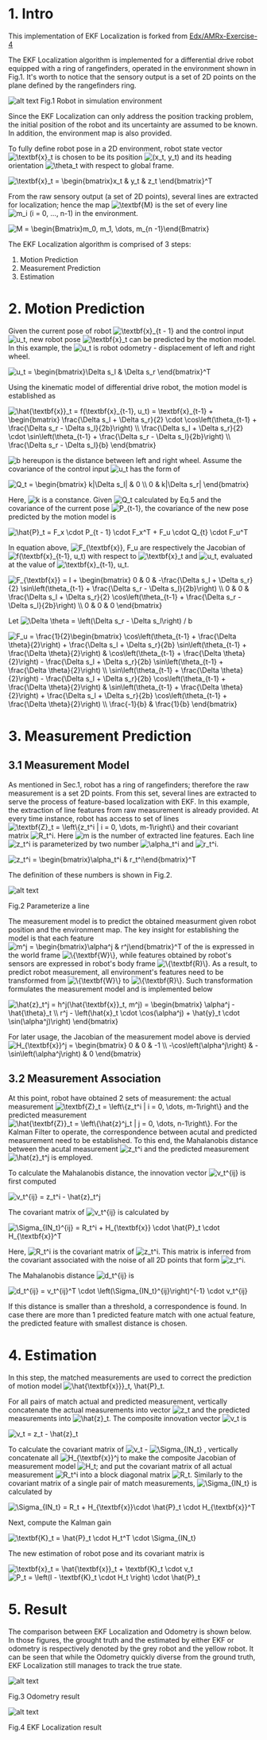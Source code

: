 [//]: # (Image References)
[bob_env]: ./images/bob_env.png
[line_fitting]: ./images/line_fitting.png
[ekf_local]: ./images/EKF_localization.gif
[just_odometry]: ./images/just_odometry.gif

# 1. Intro
This implementation of EKF Localization is forked from [Edx/AMRx-Exercise-4](https://www.edx.org/course/autonomous-mobile-robots-2)

The EKF Localization algorithm is implemented for a differential drive robot equipped with a ring of rangefinders, operated in the environment shown in Fig.1. It's worth to notice that the sensory output is a set of 2D points on the plane defined by the rangefinders ring.

![alt text][bob_env]
Fig.1 Robot in simulation environment

Since the EKF Localization can only address the position tracking problem, the initial position of the robot and its uncertainty are assumed to be known. In addition, the environment map is also provided.

To fully define robot pose in a 2D environment, robot state vector <img src="https://tex.s2cms.ru/svg/%5Ctextbf%7Bx%7D_t" alt="\textbf{x}_t" /> is chosen to be its position <img src="https://tex.s2cms.ru/svg/(x_t%2C%20y_t)" alt="(x_t, y_t)" /> and its heading orientation <img src="https://tex.s2cms.ru/svg/%5Ctheta_t" alt="\theta_t" /> with respect to global frame.  

<img src="https://tex.s2cms.ru/svg/%5Ctextbf%7Bx%7D_t%20%3D%20%5Cbegin%7Bbmatrix%7Dx_t%20%26%20y_t%20%26%20z_t%20%5Cend%7Bbmatrix%7D%5ET" alt="\textbf{x}_t = \begin{bmatrix}x_t &amp; y_t &amp; z_t \end{bmatrix}^T" /> 

From the raw sensory output (a set of 2D points), several lines are extracted for localization; hence the map <img src="https://tex.s2cms.ru/svg/%5Ctextbf%7BM%7D" alt="\textbf{M}" /> is the set of every line <img src="https://tex.s2cms.ru/svg/m_i%20(i%20%3D%200%2C%20...%2C%20n-1)" alt="m_i (i = 0, ..., n-1)" /> in the environment.  

<img src="https://tex.s2cms.ru/svg/M%20%3D%20%5Cbegin%7BBmatrix%7Dm_0%2C%20m_1%2C%20%5Cdots%2C%20m_%7Bn%20-1%7D%5Cend%7BBmatrix%7D" alt="M = \begin{Bmatrix}m_0, m_1, \dots, m_{n -1}\end{Bmatrix}" />

The EKF Localization algorithm is comprised of 3 steps: 
1. Motion Prediction 
2. Measurement Prediction
3. Estimation

# 2. Motion Prediction
Given the current pose of robot <img src="https://tex.s2cms.ru/svg/%5Ctextbf%7Bx%7D_%7Bt%20-%201%7D" alt="\textbf{x}_{t - 1}" /> and the control input <img src="https://tex.s2cms.ru/svg/u_t" alt="u_t" />, new robot pose <img src="https://tex.s2cms.ru/svg/%5Ctextbf%7Bx%7D_t" alt="\textbf{x}_t" /> can be predicted by the motion model. In this example, the <img src="https://tex.s2cms.ru/svg/u_t" alt="u_t" /> is robot odometry - displacement of left and right wheel.

<img src="https://tex.s2cms.ru/svg/u_t%20%3D%20%5Cbegin%7Bbmatrix%7D%5CDelta%20s_l%20%26%20%5CDelta%20s_r%20%5Cend%7Bbmatrix%7D%5ET" alt="u_t = \begin{bmatrix}\Delta s_l &amp; \Delta s_r \end{bmatrix}^T" /> 

Using the kinematic model of differential drive robot, the motion model is established as

<img src="https://tex.s2cms.ru/svg/%5Chat%7B%5Ctextbf%7Bx%7D%7D_t%20%3D%20f(%5Ctextbf%7Bx%7D_%7Bt-1%7D%2C%20u_t)%20%3D%20%5Ctextbf%7Bx%7D_%7Bt-1%7D%20%2B%20%5Cbegin%7Bbmatrix%7D%20%0A%5Cfrac%7B%5CDelta%20s_l%20%2B%20%5CDelta%20s_r%7D%7B2%7D%20%5Ccdot%20%5Ccos%5Cleft(%5Ctheta_%7Bt-1%7D%20%2B%20%5Cfrac%7B%5CDelta%20s_r%20-%20%5CDelta%20s_l%7D%7B2b%7D%5Cright)%20%5C%5C%0A%5Cfrac%7B%5CDelta%20s_l%20%2B%20%5CDelta%20s_r%7D%7B2%7D%20%5Ccdot%20%5Csin%5Cleft(%5Ctheta_%7Bt-1%7D%20%2B%20%5Cfrac%7B%5CDelta%20s_r%20-%20%5CDelta%20s_l%7D%7B2b%7D%5Cright)%20%5C%5C%0A%5Cfrac%7B%5CDelta%20s_r%20-%20%5CDelta%20s_l%7D%7Bb%7D%20%0A%5Cend%7Bbmatrix%7D" alt="\hat{\textbf{x}}_t = f(\textbf{x}_{t-1}, u_t) = \textbf{x}_{t-1} + \begin{bmatrix} 
\frac{\Delta s_l + \Delta s_r}{2} \cdot \cos\left(\theta_{t-1} + \frac{\Delta s_r - \Delta s_l}{2b}\right) \\
\frac{\Delta s_l + \Delta s_r}{2} \cdot \sin\left(\theta_{t-1} + \frac{\Delta s_r - \Delta s_l}{2b}\right) \\
\frac{\Delta s_r - \Delta s_l}{b} 
\end{bmatrix}" /> 

<img src="https://tex.s2cms.ru/svg/b" alt="b" /> hereupon is the distance between left and right wheel. Assume the covariance of the control input <img src="https://tex.s2cms.ru/svg/u_t" alt="u_t" /> has the form of 

<img src="https://tex.s2cms.ru/svg/Q_t%20%3D%20%5Cbegin%7Bbmatrix%7D%20k%7C%5CDelta%20s_l%7C%20%26%200%20%5C%5C%200%20%26%20k%7C%5CDelta%20s_r%7C%20%5Cend%7Bbmatrix%7D" alt="Q_t = \begin{bmatrix} k|\Delta s_l| &amp; 0 \\ 0 &amp; k|\Delta s_r| \end{bmatrix}" /> 

Here, <img src="https://tex.s2cms.ru/svg/k" alt="k" /> is a constance. Given <img src="https://tex.s2cms.ru/svg/Q_t" alt="Q_t" /> calculated by Eq.5 and the covariance of the current pose <img src="https://tex.s2cms.ru/svg/P_%7Bt-1%7D" alt="P_{t-1}" />, the covariance of the new pose predicted by the motion model is

<img src="https://tex.s2cms.ru/svg/%5Chat%7BP%7D_t%20%3D%20F_x%20%5Ccdot%20P_%7Bt%20-%201%7D%20%5Ccdot%20F_x%5ET%20%2B%20F_u%20%5Ccdot%20Q_%7Bt%7D%20%5Ccdot%20F_u%5ET" alt="\hat{P}_t = F_x \cdot P_{t - 1} \cdot F_x^T + F_u \cdot Q_{t} \cdot F_u^T" /> 

In equation above, <img src="https://tex.s2cms.ru/svg/F_x%2C%20F_u" alt="F_{\textbf{x}}, F_u" /> are respectively the Jacobian of <img src="https://tex.s2cms.ru/svg/f(%5Ctextbf%7Bx%7D_%7Bt-1%7D%2C%20u_t)" alt="f(\textbf{x}_{t-1}, u_t)" /> with respect to <img src="https://tex.s2cms.ru/svg/%5Ctextbf%7Bx%7D_t" alt="\textbf{x}_t" /> and <img src="https://tex.s2cms.ru/svg/u_t" alt="u_t" />, evaluated at the value of <img src="https://tex.s2cms.ru/svg/%5Ctextbf%7Bx%7D_%7Bt-1%7D%2C%20u_t" alt="\textbf{x}_{t-1}, u_t" />.

<img src="https://tex.s2cms.ru/svg/F_x%20%3D%20I%20%2B%20%5Cbegin%7Bbmatrix%7D%0A0%20%26%200%20%26%20-%5Cfrac%7B%5CDelta%20s_l%20%2B%20%5CDelta%20s_r%7D%7B2%7D%20%5Csin%5Cleft(%5Ctheta_%7Bt-1%7D%20%2B%20%5Cfrac%7B%5CDelta%20s_r%20-%20%5CDelta%20s_l%7D%7B2b%7D%5Cright)%20%5C%5C%20%0A0%20%26%200%20%26%20%5Cfrac%7B%5CDelta%20s_l%20%2B%20%5CDelta%20s_r%7D%7B2%7D%20%5Ccos%5Cleft(%5Ctheta_%7Bt-1%7D%20%2B%20%5Cfrac%7B%5CDelta%20s_r%20-%20%5CDelta%20s_l%7D%7B2b%7D%5Cright)%20%5C%5C%0A0%20%26%200%20%26%200%0A%5Cend%7Bbmatrix%7D" alt="F_{\textbf{x}} = I + \begin{bmatrix}
0 &amp; 0 &amp; -\frac{\Delta s_l + \Delta s_r}{2} \sin\left(\theta_{t-1} + \frac{\Delta s_r - \Delta s_l}{2b}\right) \\ 
0 &amp; 0 &amp; \frac{\Delta s_l + \Delta s_r}{2} \cos\left(\theta_{t-1} + \frac{\Delta s_r - \Delta s_l}{2b}\right) \\
0 &amp; 0 &amp; 0
\end{bmatrix}" /> 

Let <img src="https://tex.s2cms.ru/svg/%5CDelta%20%5Ctheta%20%3D%20%5Cleft(%5CDelta%20s_r%20-%20%5CDelta%20s_l%5Cright)%20%2F%20b" alt="\Delta \theta = \left(\Delta s_r - \Delta s_l\right) / b" />

<img src="https://tex.s2cms.ru/svg/F_u%20%3D%20%5Cfrac%7B1%7D%7B2%7D%5Cbegin%7Bbmatrix%7D%0A%5Ccos%5Cleft(%5Ctheta_%7Bt-1%7D%20%2B%20%5Cfrac%7B%5CDelta%20%5Ctheta%7D%7B2%7D%5Cright)%20%2B%20%5Cfrac%7B%5CDelta%20s_l%20%2B%20%5CDelta%20s_r%7D%7B2b%7D%20%5Csin%5Cleft(%5Ctheta_%7Bt-1%7D%20%2B%20%5Cfrac%7B%5CDelta%20%5Ctheta%7D%7B2%7D%5Cright)%20%26%0A%5Ccos%5Cleft(%5Ctheta_%7Bt-1%7D%20%2B%20%5Cfrac%7B%5CDelta%20%5Ctheta%7D%7B2%7D%5Cright)%20-%20%5Cfrac%7B%5CDelta%20s_l%20%2B%20%5CDelta%20s_r%7D%7B2b%7D%20%5Csin%5Cleft(%5Ctheta_%7Bt-1%7D%20%2B%20%5Cfrac%7B%5CDelta%20%5Ctheta%7D%7B2%7D%5Cright)%20%5C%5C%0A%5Csin%5Cleft(%5Ctheta_%7Bt-1%7D%20%2B%20%5Cfrac%7B%5CDelta%20%5Ctheta%7D%7B2%7D%5Cright)%20-%20%5Cfrac%7B%5CDelta%20s_l%20%2B%20%5CDelta%20s_r%7D%7B2b%7D%20%5Ccos%5Cleft(%5Ctheta_%7Bt-1%7D%20%2B%20%5Cfrac%7B%5CDelta%20%5Ctheta%7D%7B2%7D%5Cright)%20%26%20%0A%5Csin%5Cleft(%5Ctheta_%7Bt-1%7D%20%2B%20%5Cfrac%7B%5CDelta%20%5Ctheta%7D%7B2%7D%5Cright)%20%2B%20%5Cfrac%7B%5CDelta%20s_l%20%2B%20%5CDelta%20s_r%7D%7B2b%7D%20%5Ccos%5Cleft(%5Ctheta_%7Bt-1%7D%20%2B%20%5Cfrac%7B%5CDelta%20%5Ctheta%7D%7B2%7D%5Cright)%20%5C%5C%0A%5Cfrac%7B-1%7D%7Bb%7D%20%26%20%5Cfrac%7B1%7D%7Bb%7D%0A%5Cend%7Bbmatrix%7D" alt="F_u = \frac{1}{2}\begin{bmatrix}
\cos\left(\theta_{t-1} + \frac{\Delta \theta}{2}\right) + \frac{\Delta s_l + \Delta s_r}{2b} \sin\left(\theta_{t-1} + \frac{\Delta \theta}{2}\right) &amp;
\cos\left(\theta_{t-1} + \frac{\Delta \theta}{2}\right) - \frac{\Delta s_l + \Delta s_r}{2b} \sin\left(\theta_{t-1} + \frac{\Delta \theta}{2}\right) \\
\sin\left(\theta_{t-1} + \frac{\Delta \theta}{2}\right) - \frac{\Delta s_l + \Delta s_r}{2b} \cos\left(\theta_{t-1} + \frac{\Delta \theta}{2}\right) &amp; 
\sin\left(\theta_{t-1} + \frac{\Delta \theta}{2}\right) + \frac{\Delta s_l + \Delta s_r}{2b} \cos\left(\theta_{t-1} + \frac{\Delta \theta}{2}\right) \\
\frac{-1}{b} &amp; \frac{1}{b}
\end{bmatrix}" />

# 3. Measurement Prediction
## 3.1 Measurement Model
As mentioned in Sec.1, robot has a ring of rangefinders; therefore the raw measurement is a set 2D points. From this set, several lines are extracted to serve the process of feature-based localization with EKF. In this example, the extraction of line features from raw measurement is already provided. At every time instance, robot has access to set of lines <img src="https://tex.s2cms.ru/svg/%5Ctextbf%7BZ%7D_t%20%3D%20%5Cleft%5C%7Bz_t%5Ei%20%7C%20i%20%3D%200%2C%20%5Cdots%2C%20m-1%5Cright%5C%7D" alt="\textbf{Z}_t = \left\{z_t^i | i = 0, \dots, m-1\right\}" /> and their covariant matrix <img src="https://tex.s2cms.ru/svg/R_t%5Ei" alt="R_t^i" />. Here <img src="https://tex.s2cms.ru/svg/m" alt="m" /> is the number of extracted line features. Each line <img src="https://tex.s2cms.ru/svg/z_t%5Ei" alt="z_t^i" /> is parameterized by two number <img src="https://tex.s2cms.ru/svg/%5Calpha_t%5Ei" alt="\alpha_t^i" /> and <img src="https://tex.s2cms.ru/svg/r_t%5Ei" alt="r_t^i" />. 

<img src="https://tex.s2cms.ru/svg/z_t%5Ei%20%3D%20%5Cbegin%7Bbmatrix%7D%5Calpha_t%5Ei%20%26%20r_t%5Ei%5Cend%7Bbmatrix%7D%5ET" alt="z_t^i = \begin{bmatrix}\alpha_t^i &amp; r_t^i\end{bmatrix}^T" />

The definition of these numbers is shown in Fig.2.  

![alt text][line_fitting]

Fig.2 Parameterize a line  

The measurement model is to predict the obtained measurment given robot position and the environment map. The key insight for establishing the model is that each feature <img src="https://tex.s2cms.ru/svg/m%5Ej%20%3D%20%5Cbegin%7Bbmatrix%7D%5Calpha%5Ej%20%26%20r%5Ej%5Cend%7Bbmatrix%7D%5ET" alt="m^j = \begin{bmatrix}\alpha^j &amp; r^j\end{bmatrix}^T" /> of the is expressed in the world frame <img src="https://tex.s2cms.ru/svg/%5C%7B%5Ctextbf%7BW%7D%5C%7D" alt="\{\textbf{W}\}" />, while features obtained by robot's sensors are expressed in robot's body frame <img src="https://tex.s2cms.ru/svg/%5C%7B%5Ctextbf%7BR%7D%5C%7D" alt="\{\textbf{R}\}" />. As a result, to predict robot measurement, all environment's features need to be transformed from <img src="https://tex.s2cms.ru/svg/%5C%7B%5Ctextbf%7BW%7D%5C%7D" alt="\{\textbf{W}\}" /> to <img src="https://tex.s2cms.ru/svg/%5C%7B%5Ctextbf%7BR%7D%5C%7D" alt="\{\textbf{R}\}" />. Such transformation formulates the measurement model and is implemented below

<img src="https://tex.s2cms.ru/svg/%5Chat%7Bz%7D_t%5Ej%20%3D%20h%5Ej(%5Chat%7B%5Ctextbf%7Bx%7D%7D_t%2C%20m%5Ej)%20%3D%20%5Cbegin%7Bbmatrix%7D%0A%5Calpha%5Ej%20-%20%5Chat%7B%5Ctheta%7D_t%20%5C%5C%0Ar%5Ej%20-%20%5Cleft(%5Chat%7Bx%7D_t%20%5Ccdot%20%5Ccos(%5Calpha%5Ej)%20%2B%20%5Chat%7By%7D_t%20%5Ccdot%20%5Csin(%5Calpha%5Ej)%5Cright)%0A%5Cend%7Bbmatrix%7D" alt="\hat{z}_t^j = h^j(\hat{\textbf{x}}_t, m^j) = \begin{bmatrix}
\alpha^j - \hat{\theta}_t \\
r^j - \left(\hat{x}_t \cdot \cos(\alpha^j) + \hat{y}_t \cdot \sin(\alpha^j)\right)
\end{bmatrix}" />

For later usage, the Jacobian of the measurement model above is dervied
<img src="https://tex.s2cms.ru/svg/H_%7B%5Ctextbf%7Bx%7D%7D%20%3D%20%5Cbegin%7Bbmatrix%7D%0A0%20%26%200%20%26%20-1%20%5C%5C%0A-%5Ccos%5Cleft(%5Calpha%5Ej%5Cright)%20%26%20-%5Csin%5Cleft(%5Calpha%5Ej%5Cright)%20%26%200%0A%5Cend%7Bbmatrix%7D" alt="H_{\textbf{x}}^j = \begin{bmatrix}
0 &amp; 0 &amp; -1 \\
-\cos\left(\alpha^j\right) &amp; -\sin\left(\alpha^j\right) &amp; 0
\end{bmatrix}" />

## 3.2 Measurement Association
At this point, robot have obtained 2 sets of measurement: the actual measurement <img src="https://tex.s2cms.ru/svg/%5Ctextbf%7BZ%7D_t%20%3D%20%5Cleft%5C%7Bz_t%5Ei%20%7C%20i%20%3D%200%2C%20%5Cdots%2C%20m-1%5Cright%5C%7D" alt="\textbf{Z}_t = \left\{z_t^i | i = 0, \dots, m-1\right\}" /> and the predicted measurement <img src="https://tex.s2cms.ru/svg/%5Chat%7B%5Ctextbf%7BZ%7D%7D_t%20%3D%20%5Cleft%5C%7B%5Chat%7Bz%7D%5Ej_t%20%7C%20j%20%3D%200%2C%20%5Cdots%2C%20n-1%5Cright%5C%7D" alt="\hat{\textbf{Z}}_t = \left\{\hat{z}^j_t | j = 0, \dots, n-1\right\}" />. For the Kalman Filter to operate, the correspondence between acutal and predicted measurement need to be established. To this end, the Mahalanobis distance between the acutal measurement <img src="https://tex.s2cms.ru/svg/z_t%5Ei" alt="z_t^i" /> and the predicted measurement <img src="https://tex.s2cms.ru/svg/%5Chat%7Bz%7D_t%5Ej" alt="\hat{z}_t^j" /> is employed. 

To calculate the Mahalanobis distance, the innovation vector <img src="https://tex.s2cms.ru/svg/v_t%5E%7Bij%7D" alt="v_t^{ij}" /> is first computed

<img src="https://tex.s2cms.ru/svg/v_t%5E%7Bij%7D%20%3D%20z_t%5Ei%20-%20%5Chat%7Bz%7D_t%5Ej" alt="v_t^{ij} = z_t^i - \hat{z}_t^j" />

The covariant matrix of <img src="https://tex.s2cms.ru/svg/v_t%5E%7Bij%7D" alt="v_t^{ij}" /> is calculated by   

<img src="https://tex.s2cms.ru/svg/%5CSigma_%7BIN_t%7D%5E%7Bij%7D%20%3D%20R_t%5Ei%20%2B%20H_%7B%5Ctextbf%7Bx%7D%7D%20%5Ccdot%20%5Chat%7BP%7D_t%20%5Ccdot%20H_%7B%5Ctextbf%7Bx%7D%7D%5ET%20" alt="\Sigma_{IN_t}^{ij} = R_t^i + H_{\textbf{x}} \cdot \hat{P}_t \cdot H_{\textbf{x}}^T " />

Here, <img src="https://tex.s2cms.ru/svg/R_t%5Ei" alt="R_t^i" /> is the covariant matrix of <img src="https://tex.s2cms.ru/svg/z_t%5Ei" alt="z_t^i" />. This matrix is inferred from the covariant associated with the noise of all 2D points that form <img src="https://tex.s2cms.ru/svg/z_t%5Ei" alt="z_t^i" />.

The Mahalanobis distance <img src="https://tex.s2cms.ru/svg/d_t%5E%7Bij%7D" alt="d_t^{ij}" /> is 

<img src="https://tex.s2cms.ru/svg/d_t%5E%7Bij%7D%20%3D%20v_t%5E%7Bij%7D%5ET%20%5Ccdot%20%5Cleft(%5CSigma_%7BIN_t%7D%5E%7Bij%7D%5Cright)%5E%7B-1%7D%20%5Ccdot%20v_t%5E%7Bij%7D" alt="d_t^{ij} = v_t^{ij}^T \cdot \left(\Sigma_{IN_t}^{ij}\right)^{-1} \cdot v_t^{ij}" />

If this distance is smaller than a threshold, a correspondence is found. In case there are more than 1 predicted feature match with one actual feature, the predicted feature with smallest distance is chosen.

# 4. Estimation
In this step, the matched measurements are used to correct the prediction of motion model <img src="https://tex.s2cms.ru/svg/%5Chat%7B%5Ctextbf%7Bx%7D%7D%7D_t%2C%20%5Chat%7BP%7D_t" alt="\hat{\textbf{x}}}_t, \hat{P}_t" />. 

For all pairs of match actual and predicted measurement, vertically concatenate the actual measurements into vector <img src="https://tex.s2cms.ru/svg/z_t" alt="z_t" /> and the predicted measurements into <img src="https://tex.s2cms.ru/svg/%5Chat%7Bz%7D_t" alt="\hat{z}_t" />. The composite innovation vector <img src="https://tex.s2cms.ru/svg/v_t" alt="v_t" /> is

<img src="https://tex.s2cms.ru/svg/v_t%20%3D%20z_t%20-%20%5Chat%7Bz%7D_t" alt="v_t = z_t - \hat{z}_t" />

To calculate the covariant matrix of <img src="https://tex.s2cms.ru/svg/v_t" alt="v_t" /> - <img src="https://tex.s2cms.ru/svg/%5CSigma_%7BIN_t%7D" alt="\Sigma_{IN_t}" /> , vertically concatenate all <img src="https://tex.s2cms.ru/svg/H_%7B%5Ctextbf%7Bx%7D%7D%5Ej" alt="H_{\textbf{x}}^j" /> to make the composite Jacobian of measurement model <img src="https://tex.s2cms.ru/svg/H_t" alt="H_t" />; and put the covariant matrix of all actual measurement <img src="https://tex.s2cms.ru/svg/R_t%5Ei" alt="R_t^i" /> into a block diagonal matrix <img src="https://tex.s2cms.ru/svg/R_t" alt="R_t" />. Similarly to the covariant matrix of a single pair of match measurements, <img src="https://tex.s2cms.ru/svg/%5CSigma_%7BIN_t%7D" alt="\Sigma_{IN_t}" /> is calculated by 

<img src="https://tex.s2cms.ru/svg/%5CSigma_%7BIN_t%7D%20%3D%20R_t%20%2B%20H_%7B%5Ctextbf%7Bx%7D%7D%5Ccdot%20%5Chat%7BP%7D_t%20%5Ccdot%20H_%7B%5Ctextbf%7Bx%7D%7D%5ET" alt="\Sigma_{IN_t} = R_t + H_{\textbf{x}}\cdot \hat{P}_t \cdot H_{\textbf{x}}^T" />

Next, compute the Kalman gain

<img src="https://tex.s2cms.ru/svg/%5Ctextbf%7BK%7D_t%20%3D%20%5Chat%7BP%7D_t%20%5Ccdot%20H_t%5ET%20%5Ccdot%20%5CSigma_%7BIN_t%7D" alt="\textbf{K}_t = \hat{P}_t \cdot H_t^T \cdot \Sigma_{IN_t}" />

The new estimation of robot pose and its covariant matrix is 

<img src="https://tex.s2cms.ru/svg/%20%5Ctextbf%7Bx%7D_t%20%3D%20%5Chat%7B%5Ctextbf%7Bx%7D%7D_t%20%2B%20%5Ctextbf%7BK%7D_t%20%5Ccdot%20v_t%20" alt=" \textbf{x}_t = \hat{\textbf{x}}_t + \textbf{K}_t \cdot v_t " />

<img src="https://tex.s2cms.ru/svg/%20P_t%20%3D%20%5Cleft(I%20-%20%5Ctextbf%7BK%7D_t%20%5Ccdot%20H_t%20%5Cright)%20%5Ccdot%20%5Chat%7BP%7D_t%20" alt=" P_t = \left(I - \textbf{K}_t \cdot H_t \right) \cdot \hat{P}_t " />

# 5. Result
The comparison between EKF Localization and Odometry is shown below. In those figures, the grought truth and the estimated by either EKF or odometry is respectively denoted by the grey robot and the yellow robot. It can be seen that while the Odometry quickly diverse from the ground truth, EKF Localization still manages to track the true state.

![alt text][just_odometry]

Fig.3 Odometry result 

![alt text][ekf_local]

Fig.4 EKF Localization result
